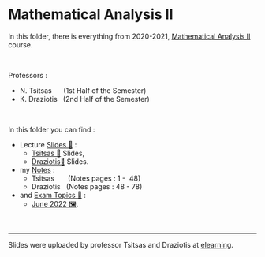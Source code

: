 # Mathematical Analysis II

In this folder, there is everything from 2020-2021, [Mathematical Analysis II](https://elearning.auth.gr/course/view.php?id=6561) course.

<br/>

Professors : 
- N. Tsitsas  &nbsp;&nbsp;&nbsp;&nbsp;&nbsp;(1st Half of the Semester)
- K. Draziotis &nbsp;&nbsp;(2nd Half of the Semester)

<br/>

In this folder you can find : 
- Lecture [Slides 📁](https://github.com/tsiggi/CSD-Auth/tree/main/2nd%20Semester/Mathematical%20Analysis%20II/Slides) :
    - [Tsitsas 📁](https://github.com/tsiggi/CSD-Auth/tree/main/2nd%20Semester/Mathematical%20Analysis%20II/Slides/Tsitsas) Slides,
    - [Draziotis📁](https://github.com/tsiggi/CSD-Auth/tree/main/2nd%20Semester/Mathematical%20Analysis%20II/Slides/Draziotis) Slides.
- my [Notes](https://github.com/tsiggi/CSD-Auth/raw/main/2nd%20Semester/Mathematical%20Analysis%20II/Notes.pdf) :
    - Tsitsas &nbsp;&nbsp;&nbsp;&nbsp;&nbsp;&nbsp;(Notes pages : 1 - &nbsp;48)
    - Draziotis &nbsp;&nbsp;(Notes pages : 48 - 78)
- and [Exam Topics 📂](https://github.com/tsiggi/CSD-Auth/tree/main/2nd%20Semester/Mathematical%20Analysis%20II/%CE%98%CE%AD%CE%BC%CE%B1%CF%84%CE%B1) :
    - [June 2022 🖼️](https://github.com/tsiggi/CSD-Auth/raw/main/2nd%20Semester/Mathematical%20Analysis%20II/%CE%98%CE%AD%CE%BC%CE%B1%CF%84%CE%B1/2022%20%CE%99%CE%BF%CF%8D%CE%BD%CE%B9%CE%BF%CF%82.jpeg).

<br/>
<hr/>

Slides were uploaded by professor Tsitsas and Draziotis at [elearning](https://elearning.auth.gr/course/view.php?id=6561).